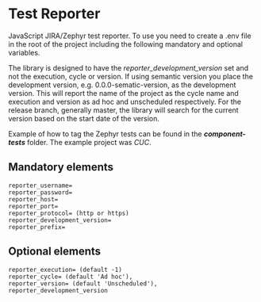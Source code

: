 # Test Reporter

JavaScript JIRA/Zephyr test reporter. To use you need to create a .env file in the root of the project including the following mandatory and optional variables.

The library is designed to have the *reporter_development_version* set and not the execution, cycle or version. If using semantic version you place the development version, e.g. 0.0.0-sematic-version, as the development version. This will report the name of the project as the cycle name and execution and version as ad hoc and unscheduled respectively. For the release branch, generally master, the library will search for the current version based on the start date of the version.

Example of how to tag the Zephyr tests can be found in the *__component-tests__* folder. The example project was *CUC*.

## Mandatory elements
```
reporter_username=
reporter_password=
reporter_host=
reporter_port=
reporter_protocol= (http or https)
reporter_development_version=
reporter_prefix=
```

## Optional elements
```
reporter_execution= (default -1)
reporter_cycle= (default 'Ad hoc'),
reporter_version= (default 'Unscheduled'),
reporter_development_version
```
